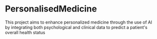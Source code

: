 # PersonalisedMedicine
This project aims to enhance personalized medicine through the use of AI by integrating both psychological and clinical data to predict a patient's overall health status
